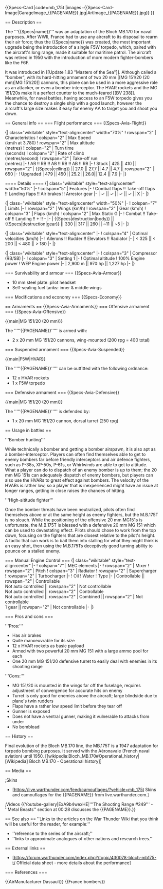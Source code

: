 {{Specs-Card
|code=mb_175t
|images={{Specs-Card-Image|GarageImage_{{PAGENAME}}.jpg|ArtImage_{{PAGENAME}}.jpg}}
}}

== Description ==
<!-- ''In the description, the first part should be about the history of and the creation and combat usage of the aircraft, as well as its key features. In the second part, tell the reader about the aircraft in the game. Insert a screenshot of the vehicle, so that if the novice player does not remember the vehicle by name, he will immediately understand what kind of vehicle the article is talking about.'' -->
The '''{{Specs|name}}''' was an adaptation of the Bloch MB.170 for naval purposes. After WWII, France had to use any aircraft to its disposal to rearm their air force; thus the {{Specs|name}} was created, the most important upgrade being the introduction of a single F5W torpedo, which, paired with the aircraft's long range, made it suitable for maritime patrol. The aircraft was retired in 1950 with the introduction of more modern fighter-bombers like the F6F.

It was introduced in [[Update 1.83 "Masters of the Sea"]]. Although called a "bomber", with its hard-hitting armament of two 20 mm [[MG 151/20 (20 mm)|MG 151/20]] cannons, this plane can be used in a more aggressive role as an attacker, or even a bomber interceptor. The HVAR rockets and the MG 151/20s make it a perfect counter to the much-feared [[BV 238]]. Meanwhile, for naval battles, having access to an F5W torpedo gives you the chance to destroy a single ship with a good launch, however the aircraft's large size makes it easy for enemy AA to target you and shoot you down.

== General info ==
=== Flight performance ===
{{Specs-Avia-Flight}}
<!--''Describe how the aircraft behaves in the air. Speed, manoeuvrability, acceleration and allowable loads - these are the most important characteristics of the vehicle.''-->

{| class="wikitable" style="text-align:center" width="70%"
! rowspan="2" | Characteristics
! colspan="2" | Max Speed<br>(km/h at 3,780)
! rowspan="2" | Max altitude<br>(metres)
! colspan="2" | Turn time<br>(seconds)
! colspan="2" | Rate of climb<br>(metres/second)
! rowspan="2" | Take-off run<br>(metres)
|-
! AB !! RB !! AB !! RB !! AB !! RB
|-
! Stock
| 425 || 410 || rowspan="2" | {{Specs|ceiling}} || 27.0 || 27.7 || 4.7 || 4.7 || rowspan="2" | 650
|-
! Upgraded
| 479 || 450 || 25.2 || 26.0|| 12.4 || 7.9
|-
|}

==== Details ====
{| class="wikitable" style="text-align:center" width="50%"
|-
! colspan="5" | Features
|-
! Combat flaps !! Take-off flaps !! Landing flaps !! Air brakes !! Arrestor gear
|-
| ✓ || ✓ || ✓ || ✓ || X     <!-- ✓ -->
|-
|}

{| class="wikitable" style="text-align:center" width="50%"
|-
! colspan="7" | Limits
|-
! rowspan="2" | Wings (km/h)
! rowspan="2" | Gear (km/h)
! colspan="3" | Flaps (km/h)
! colspan="2" | Max Static G
|-
! Combat !! Take-off !! Landing !! + !! -
|-
| {{Specs|destruction|body}} || {{Specs|destruction|gear}} || 330 || 317 || 260 || ~11 || ~5
|-
|}

{| class="wikitable" style="text-align:center"
|-
! colspan="4" | Optimal velocities (km/h)
|-
! Ailerons !! Rudder !! Elevators !! Radiator
|-
| < 325 || < 200 || < 480 || > 180
|-
|}

{| class="wikitable" style="text-align:center"
|-
! colspan="3" | Compressor (RB/SB)
|-
! colspan="3" | Setting 1
|-
! Optimal altitude
! 100% Engine power
! WEP Engine power
|-
| 2,900 m || 970 hp || 1,227 hp
|-
|}

=== Survivability and armour ===
{{Specs-Avia-Armour}}
<!--''Examine the survivability of the aircraft. Note how vulnerable the structure is and how secure the pilot is, whether the fuel tanks are armoured, etc. Describe the armour, if there is any, and also mention the vulnerability of other critical aircraft systems.''-->

* 10 mm steel plate: pilot headset
* Self-sealing fuel tanks: inner & middle wings

=== Modifications and economy ===
{{Specs-Economy}}

== Armaments ==
{{Specs-Avia-Armaments}}
=== Offensive armament ===
{{Specs-Avia-Offensive}}
<!-- ''Describe the offensive armament of the aircraft, if any. Describe how effective the cannons and machine guns are in a battle, and also what belts or drums are better to use. If there is no offensive weaponry, delete this subsection.'' -->
{{main|MG 151/20 (20 mm)}}

The '''''{{PAGENAME}}''''' is armed with:

* 2 x 20 mm MG 151/20 cannons, wing-mounted (200 rpg = 400 total)

=== Suspended armament ===
{{Specs-Avia-Suspended}}
<!-- ''Describe the aircraft's suspended armament: additional cannons under the wings, bombs, rockets and torpedoes. This section is especially important for bombers and attackers. If there is no suspended weaponry remove this subsection.'' -->
{{main|F5W|HVAR}}

The '''''{{PAGENAME}}''''' can be outfitted with the following ordnance:

* 12 x HVAR rockets
* 1 x F5W torpedo

=== Defensive armament ===
{{Specs-Avia-Defensive}}
<!-- ''Defensive armament with turret machine guns or cannons, crewed by gunners. Examine the number of gunners and what belts or drums are better to use. If defensive weaponry is not available, remove this subsection.'' -->
{{main|MG 151/20 (20 mm)}}

The '''''{{PAGENAME}}''''' is defended by:

* 1 x 20 mm MG 151/20 cannon, dorsal turret (250 rpg)

== Usage in battles ==
<!-- ''Describe the tactics of playing in an aircraft, the features of using vehicles in a team and advice on tactics. Refrain from creating a "guide" - do not impose a single point of view, but instead, give the reader food for thought. Examine the most dangerous enemies and give recommendations on fighting them. If necessary, note the specifics of the game in different modes (AB, RB, SB).'' -->
'''Bomber hunting'''

While technically a bomber and getting a bomber airspawn, it is also apt as a bomber-interceptor. Players can often find themselves able to get to enemy bombers far before friendly interceptors and air defence fighters, such as P-38s, XP-50s, P-61s, or Whirlwinds are able to get to altitude. What a player can do to dispatch of an enemy bomber is up to them; the 20 mm MG 151s can adequately dispatch of enemy bombers, but players can also use the HVARs to great effect against bombers. The velocity of the HVARs is rather low, so a player that is inexperienced might have an issue at longer ranges, getting in close raises the chances of hitting.

'''High-altitude fighter'''

Once the bomber threats have been neutralized, pilots often find themselves above or at the same height as enemy fighters, but the M.B.175T is no slouch. While the positioning of the offensive 20 mm MG151s is unfortunate, the M.B.175T is blessed with a defensive 20 mm MG 151 which can be used to devastating effect. Pilots should chose to work from the top down, focusing on the fighters that are closest relative to the pilot's height. A tactic that can work is to bait them into stalling for what they might think is an easy shot, then using the M.B.175Ts deceptively good turning ability to pounce on a stalled enemy.

=== Manual Engine Control ===
{| class="wikitable" style="text-align:center"
|-
! colspan="7" | MEC elements
|-
! rowspan="2" | Mixer
! rowspan="2" | Pitch
! colspan="3" | Radiator
! rowspan="2" | Supercharger
! rowspan="2" | Turbocharger
|-
! Oil
! Water
! Type
|-
| Controllable || rowspan="2" | Controllable<br>Not auto controlled || rowspan="2" | Not controllable<br>Not auto controlled || rowspan="2" | Controllable<br>Not auto controlled || rowspan="2" | Combined || rowspan="2" | Not controllable<br>1 gear || rowspan="2" | Not controllable
|-
|}

=== Pros and cons ===
<!--Summarise and briefly evaluate the vehicle in terms of its characteristics and combat effectiveness. Mark its pros and cons in the bulleted list. Try not to use more than 6 points for each of the characteristics. Avoid using categorical definitions such as "bad", "good" and the like - use substitutions with softer forms such as "inadequate" and "effective".-->

'''Pros:'''

* Has air brakes
* Quite manoeuvrable for its size
* 12 x HVAR rockets as basic payload
* Armed with two powerful 20 mm MG 151 with a large ammo pool for each
* One 20 mm MG 151/20 defensive turret to easily deal with enemies in its shooting range

'''Cons:'''

* MG 151/20 is mounted in the wings far off the fuselage, requires adjustment of convergence for accurate hits on enemy
* Turret is only good for enemies above the aircraft; large blindside due to plane's twin rudders
* Flaps have a rather low speed limit before they tear off
* Gunner is exposed
* Does not have a ventral gunner, making it vulnerable to attacks from under
* No bombload

== History ==
<!-- ''Describe the history of the creation and combat usage of the aircraft in more detail than in the introduction. If the historical reference turns out to be too long, take it to a separate article, taking a link to the article about the vehicle and adding a block "/ History" (example: <nowiki>https://wiki.warthunder.com/(Vehicle-name)/History</nowiki>) and add a link to it here using the <code>main</code> template. Be sure to reference text and sources by using <code><nowiki><ref></ref></nowiki></code>, as well as adding them at the end of the article with <code><nowiki><references /></nowiki></code>. This section may also include the vehicle's dev blog entry (if applicable) and the in-game encyclopedia description (under <code><nowiki>=== In-game description ===</nowiki></code>, also if applicable).'' -->
Final evolution of the Bloch MB.170 line, the MB.175T is a 1947 adaptation for torpedo bombing purposes. It served with the Aéronavale (French naval aviation) until 1950. <ref>[[wikipedia:Bloch_MB.170#Operational_history|[Wikipedia] Bloch MB.170 - Operational history]]</ref>

== Media ==
<!-- ''Excellent additions to the article would be video guides, screenshots from the game, and photos.'' -->

;Skins

* [https://live.warthunder.com/feed/camouflages/?vehicle=mb_175t Skins and camouflages for the {{PAGENAME}} from live.warthunder.com.]

;Videos
{{Youtube-gallery|ExA9b4wexHE|'''The Shooting Range #249''' - ''Metal Beasts'' section at 00:28 discusses the {{PAGENAME}}.}}

== See also ==
''Links to the articles on the War Thunder Wiki that you think will be useful for the reader, for example:''

* ''reference to the series of the aircraft;''
* ''links to approximate analogues of other nations and research trees.''

== External links ==
<!--''Paste links to sources and external resources, such as:''
* ''topic on the official game forum;''
* ''other literature.''-->

* [https://forum.warthunder.com/index.php?/topic/430078-bloch-mb175-t/ Official data sheet - more details about the performance]

=== References ===
<references />

{{AirManufacturer Dassault}}
{{France bombers}}